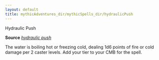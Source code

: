 ```yaml
---
layout: default
title: mythicAdventures_dir/mythicSpells_dir/hydraulicPush
---
```

Hydraulic Push

**Source** [_hydraulic push_](../advanced_dir/spells_dir/hydraulicPush#_hydraulic-push-)

The water is boiling hot or freezing cold, dealing 1d6 points of fire or cold damage per 2 caster levels. Add your tier to your CMB for the spell.

